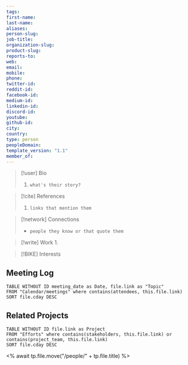 ```yaml
---
tags: 
first-name: 
last-name: 
aliases: 
person-slug: 
job-title: 
organization-slug: 
product-slug: 
reports-to: 
web: 
email: 
mobile: 
phone: 
twitter-id: 
reddit-id: 
facebook-id: 
medium-id: 
linkedin-id: 
discord-id: 
youtube: 
github-id: 
city: 
country: 
type: person
peopleDomain: 
template_version: "1.1"
member_of:
---
```

> [!user] Bio
> 1. `what's their story?` 

> [!cite] References
> 1. `links that mention them` 


> [!network] Connections
>- `people they know or that quote them`

> [!write] Work
> 1. 

> [!BIKE] Interests
>
## Meeting Log
```dataview
TABLE WITHOUT ID meeting_date as Date, file.link as "Topic"
FROM "Calendar/meetings" where contains(attendees, this.file.link)
SORT file.cday DESC
```

## Related Projects
```dataview
TABLE WITHOUT ID file.link as Project
FROM "Efforts" where contains(stakeholders, this.file.link) or contains(project_team, this.file.link)
SORT file.cday DESC
```
<% await tp.file.move("/people/" + tp.file.title) %>